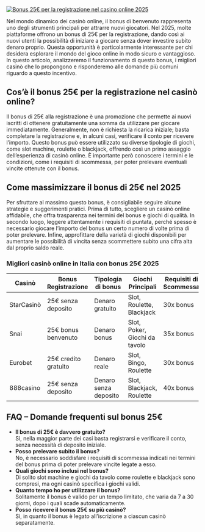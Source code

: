 [![Bonus 25€ per la registrazione nel casino online 2025](https://123-caf.pages.dev/gitsignup.png)](https://vrmoo.ru/Bt82HjjY)

<p>Nel mondo dinamico dei casinò online, il bonus di benvenuto rappresenta uno degli strumenti principali per attrarre nuovi giocatori. Nel 2025, molte piattaforme offrono un bonus di 25€ per la registrazione, dando così ai nuovi utenti la possibilità di iniziare a giocare senza dover investire subito denaro proprio. Questa opportunità è particolarmente interessante per chi desidera esplorare il mondo del gioco online in modo sicuro e vantaggioso. In questo articolo, analizzeremo il funzionamento di questo bonus, i migliori casinò che lo propongono e risponderemo alle domande più comuni riguardo a questo incentivo.</p>  <h2>Cos’è il bonus 25€ per la registrazione nel casinò online?</h2> <p>Il bonus di 25€ alla registrazione è una promozione che permette ai nuovi iscritti di ottenere gratuitamente una somma da utilizzare per giocare immediatamente. Generalmente, non è richiesta la ricarica iniziale; basta completare la registrazione e, in alcuni casi, verificare il conto per ricevere l’importo. Questo bonus può essere utilizzato su diverse tipologie di giochi, come slot machine, roulette o blackjack, offrendo così un primo assaggio dell’esperienza di casinò online. È importante però conoscere i termini e le condizioni, come i requisiti di scommessa, per poter prelevare eventuali vincite ottenute con il bonus.</p>  <h2>Come massimizzare il bonus di 25€ nel 2025</h2> <p>Per sfruttare al massimo questo bonus, è consigliabile seguire alcune strategie e suggerimenti pratici. Prima di tutto, scegliere un casinò online affidabile, che offra trasparenza nei termini del bonus e giochi di qualità. In secondo luogo, leggere attentamente i requisiti di puntata, perché spesso è necessario giocare l’importo del bonus un certo numero di volte prima di poter prelevare. Infine, approfittare della varietà di giochi disponibili per aumentare le possibilità di vincita senza scommettere subito una cifra alta dal proprio saldo reale.</p>  <h3>Migliori casinò online in Italia con bonus 25€ 2025</h3> <table>   <thead>     <tr>       <th>Casinò</th>       <th>Bonus Registrazione</th>       <th>Tipologia di bonus</th>       <th>Giochi Principali</th>       <th>Requisiti di Scommessa</th>     </tr>   </thead>   <tbody>     <tr>       <td>StarCasinò</td>       <td>25€ senza deposito</td>       <td>Denaro gratuito</td>       <td>Slot, Roulette, Blackjack</td>       <td>30x bonus</td>     </tr>     <tr>       <td>Snai</td>       <td>25€ bonus benvenuto</td>       <td>Denaro bonus</td>       <td>Slot, Poker, Giochi da tavolo</td>       <td>35x bonus</td>     </tr>     <tr>       <td>Eurobet</td>       <td>25€ credito gratuito</td>       <td>Denaro reale</td>       <td>Slot, Bingo, Roulette</td>       <td>30x bonus</td>     </tr>     <tr>       <td>888casino</td>       <td>25€ senza deposito</td>       <td>Denaro senza deposito</td>       <td>Slot, Blackjack, Roulette</td>       <td>40x bonus</td>     </tr>   </tbody> </table>  <h2>FAQ – Domande frequenti sul bonus 25€</h2> <ul>   <li><strong>Il bonus di 25€ è davvero gratuito?</strong><br> Sì, nella maggior parte dei casi basta registrarsi e verificare il conto, senza necessità di deposito iniziale.</li>   <li><strong>Posso prelevare subito il bonus?</strong><br> No, è necessario soddisfare i requisiti di scommessa indicati nei termini del bonus prima di poter prelevare vincite legate a esso.</li>   <li><strong>Quali giochi sono inclusi nel bonus?</strong><br> Di solito slot machine e giochi da tavolo come roulette e blackjack sono compresi, ma ogni casinò specifica i giochi validi.</li>   <li><strong>Quanto tempo ho per utilizzare il bonus?</strong><br> Solitamente il bonus è valido per un tempo limitato, che varia da 7 a 30 giorni, dopo i quali scade automaticamente.</li>   <li><strong>Posso ricevere il bonus 25€ su più casinò?</strong><br> Sì, in quanto il bonus è legato all’iscrizione a ciascun casinò separatamente.</li> </ul>
